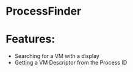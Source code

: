 # ProcessFinder

# Features:

* Searching for a VM with a display
* Getting a VM Descriptor from the Process ID